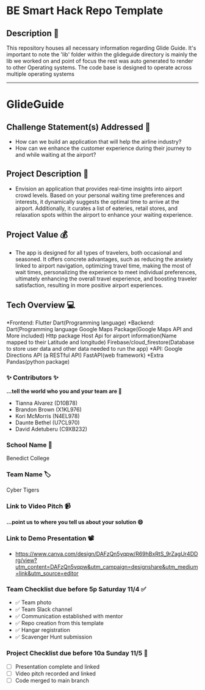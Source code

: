 # BE Smart Hack Repo Template

## Description 🚨 

This repository houses all necessary information regarding Glide Guide. It's important to note the 'lib' folder within the glideguide directory is mainly the lib we worked on and point of focus the rest was auto generated to render to other Operating systems. The code base is designed to operate across multiple operating systems
___________
# GlideGuide

## Challenge Statement(s) Addressed 🎯
* How can we build an application that will help the airline industry?
* How can we enhance the customer experience during their journey to and while waiting at the airport?

## Project Description 🤯
* Envision an application that provides real-time insights into airport crowd levels. Based on your personal waiting time preferences and interests, it dynamically suggests the optimal time to arrive at the airport. Additionally, it curates a list of eateries, retail stores, and relaxation spots within the airport to enhance your waiting experience.

## Project Value 💰
* The app is designed for all types of travelers, both occasional and seasoned. It offers concrete advantages, such as reducing the anxiety linked to airport navigation, optimizing travel time, making the most of wait times, personalizing the experience to meet individual preferences, ultimately enhancing the overall travel experience, and boosting traveler satisfaction, resulting in more positive airport experiences.

## Tech Overview 💻
*Frontend:
  Flutter
  Dart(Programming language)
*Backend:
  Dart(Programming language
  Google Maps Package(Google Maps API and More included)
  Http package
  Host Api for airport information(Name mapped to their Latitude and longitude)
  Firebase/cloud_firestore(Database to store user data and other data needed to run the app)
*API:
  Google Directions API (a RESTful API)
  FastAPI(web framework)
  *Extra
  Pandas(python package)


### ✨ Contributors ✨
**...tell the world who you and your team are 🙂**
* Tianna Alvarez (D10B78)
* Brandon Brown (X1KL976)
* Kori McMorris (N4EL978)
* Daunte Bethel (U7CL970)
* David Adetuberu (C9XB232)

### School Name 🏫
Benedict College

### Team Name 🏷
Cyber Tigers

### Link to Video Pitch 📹
**...point us to where you tell us about your solution 😄**

### Link to Demo Presentation 📽
* https://www.canva.com/design/DAFzQn5yqpw/R69hBxRtS_9rZagUr4DDrg/view?utm_content=DAFzQn5yqpw&utm_campaign=designshare&utm_medium=link&utm_source=editor

### Team Checklist due before 5p Saturday 11/4 ✅
- ✅ Team photo
- ✅ Team Slack channel
- ✅ Communication established with mentor
- ✅ Repo creation from this template
- ✅ Hangar registration
- ✅ Scavenger Hunt submission

### Project Checklist due before 10a Sunday 11/5 🏁
- [ ] Presentation complete and linked
- [ ] Video pitch recorded and linked
- [ ] Code merged to main branch
